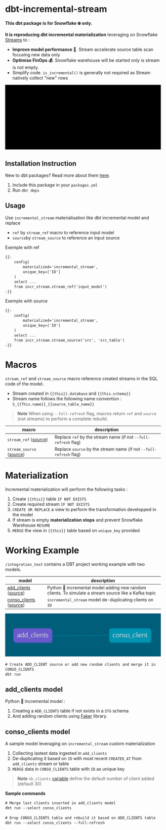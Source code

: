 # dbt-incremental-stream
**This dbt package is for Snowflake ❄️ only.**

**It is reproducing dbt incremental materialization** leveraging on Snowflake [Streams](https://docs.snowflake.com/en/user-guide/streams-intro) to :
* **Improve model performance 💨**. Stream accelerate source table scan focusing new data only 
* **Optimise FinOps 💰**. Snowflake warehouse will be started only is stream is not empty. 
* Simplify code. `is_incremental()` is generally not required as Stream natively collect "new" rows

![](readme/stream.gif)

## Installation Instruction
New to dbt packages? Read more about them [here](https://docs.getdbt.com/docs/building-a-dbt-project/package-management/).
1. Include this package in your `packages.yml` 
2. Run `dbt deps` 

## Usage
Use `incremental_stream` materialisation like dbt incremental model and replace 
* `ref` by `stream_ref` macro to reference input model
* `source`by `stream_source` to reference an input source

Exemple with ref
```
{{-
    config(
        materialized='incremental_stream',
        unique_key=['ID']
    )
    select ...
    from incr_stream.stream_ref('input_model')
-}}
```

Exemple with source
```
{{-
    config(
        materialized='incremental_stream',
        unique_key=['ID']
    )
    select ...
    from incr_stream.stream_source('src', 'src_table')
-}}
```

# Macros
`stream_ref` and `stream_source` macro reference created streams in the SQL code of the model. 
* Stream created in `{{this}}.database` and `{{this.schema}}`
* Stream name follows the following name convention : `S_{{This.name}}_{{source_table_name}}`

> **Note**
> When using `--full-refresh` flag, macros return `ref` and `source` (not streams) to perform a complete rebuild. 

| macro | description |
|-------|-------------|
| `stream_ref` ([source](macros/stream_source.sql)) | Replace `ref` by the stream name (if not `--full-refresh` flag) |
| `stream_source` ([source](macros/stream_source.sql)) | Replace `source` by the stream name (if not `--full-refresh` flag) |


# Materialization
Incremental materialization will perform the following tasks : 
1. Create `{{this}}` table `IF NOT EXISTS`
2. Create required stream `IF NOT EXISTS`
3. `CREATE OR REPLACE` a view to perform the transformation developped in the model 
4.  If stream is empty **materialization stops** and prevent Snowflake Warehouse `RESUME`  
5. `MERGE` the view in `{{this}}` table based on `unique_key` provided


# Working Example
`/integration_test` contains a DBT project working example with two models.

| model | description |
|-------|-------------|
| [add_clients](#add_clients-model) ([source](/integration_tests/models/stg/add_clients.py)) | Python 🐍 incremental model adding new random clients. To simulate a stream source like a Kafka topic |
| [conso_clients](#conso_clients-model) ([source](/integration_tests/models/dwh/conso_client.sql)) | `incremental_stream` model de-duplicating clients on `ID` |

![lineage](/readme/lineage.png)
```
# Create ADD_CLIENT source or add new random clients and merge it in CONSO_CLIENTS
dbt run
```

## add_clients model
Python 🐍 incremental model :
1. Creating a `ADD_CLIENTS` table if not exists in a `STG` schema 
2. And adding random clients using [Faker](https://faker.readthedocs.io/en/master/) library.

## conso_clients model
A sample model leveraging on `incremental_stream` custom materialization
1. Collecting lastest data ingested in `add_clients`
2. De-duplicating it based on `ID` with most recent `CREATED_AT` from `add_clients` stream or table
3. `MERGE` data in `CONSO_CLIENTS` table with `ID` as unique key 

>**Note** 
>`nb_clients` [variable](https://docs.getdbt.com/docs/using-variables) define the default number of client added (default 30)

**Sample commands** 
```
# Merge last clients inserted in add_clients model
dbt run --select conso_clients

# Drop CONSO_CLIENTS table and rebuild it based on ADD_CLIENTS table
dbt run --select conso_clients --full-refresh
```
